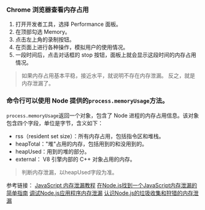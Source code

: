 ### Chrome 浏览器查看内存占用

1. 打开开发者工具，选择 Performance 面板。
1. 在顶部勾选 Memory。
1. 点击左上角的录制按钮。
1. 在页面上进行各种操作，模拟用户的使用情况。
1. 一段时间后，点击对话框的 stop 按钮，面板上就会显示这段时间的内存占用情况。

> 如果内存占用基本平稳，接近水平，就说明不存在内存泄漏。
> 反之，就是内存泄漏了。

### 命令行可以使用 Node 提供的`process.memoryUsage`方法。
`process.memoryUsage`返回一个对象，包含了 Node 进程的内存占用信息。该对象包含四个字段，单位是字节，含义如下：
* rss（resident set size）：所有内存占用，包括指令区和堆栈。
* heapTotal："堆"占用的内存，包括用到的和没用到的。
* heapUsed：用到的堆的部分。
* external： V8 引擎内部的 C++ 对象占用的内存。
> 判断内存泄漏，以heapUsed字段为准。

参考链接：
	[JavaScript 内存泄漏教程](http://www.ruanyifeng.com/blog/2017/04/memory-leak.html)
	[在Node.js找到一个JavaScript内存泄漏的简单指南](https://www.alexkras.com/simple-guide-to-finding-a-javascript-memory-leak-in-node-js/)
	[调试Node.js应用程序内存泄漏](https://www.toptal.com/nodejs/debugging-memory-leaks-node-js-applications)
	[认识Node.js的垃圾收集和狩猎的内存泄漏](https://www.dynatrace.com/blog/understanding-garbage-collection-and-hunting-memory-leaks-in-node-js/)